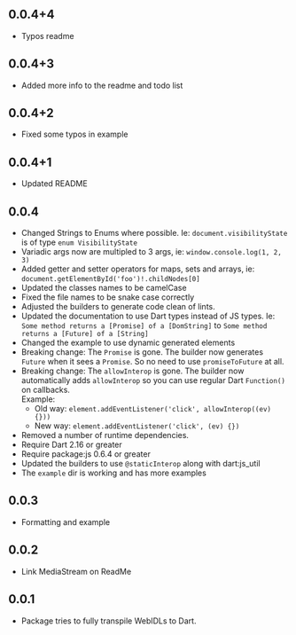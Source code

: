 ## 0.0.4+4
 - Typos readme

## 0.0.4+3
 - Added more info to the readme and todo list

## 0.0.4+2
 - Fixed some typos in example

## 0.0.4+1

 - Updated README

## 0.0.4

 - Changed Strings to Enums where possible. Ie:  `document.visibilityState` is of type `enum VisibilityState`
 - Variadic args now are multipled to 3 args, ie: `window.console.log(1, 2, 3)`
 - Added getter and setter operators for maps, sets and arrays, ie: `document.getElementById('foo')!.childNodes[0]`
 - Updated the classes names to be camelCase
 - Fixed the file names to be snake case correctly
 - Adjusted the builders to generate code clean of lints. 
 - Updated the documentation to use Dart types instead of JS types. Ie: `Some method returns a [Promise] of a [DomString]` to `Some method returns a [Future] of a [String]`
 - Changed the example to use dynamic generated elements
 - Breaking change: The `Promise` is gone. The builder now generates `Future` when it sees a `Promise`. So no need to use `promiseToFuture` at all.
 - Breaking change: The `allowInterop` is gone. The builder now automatically adds `allowInterop` so you can use regular Dart `Function()` on callbacks.  
Example: 
   - Old way: `element.addEventListener('click', allowInterop((ev) {}))`
   - New way: `element.addEventListener('click', (ev) {})`
 - Removed a number of runtime dependencies. 
 - Require Dart 2.16 or greater
 - Require package:js 0.6.4 or greater
 - Updated the builders to use `@staticInterop` along with dart:js_util
 - The `example` dir is working and has more examples

## 0.0.3

 - Formatting and example

## 0.0.2

 - Link MediaStream on ReadMe 

## 0.0.1

- Package tries to fully transpile WebIDLs to Dart.
